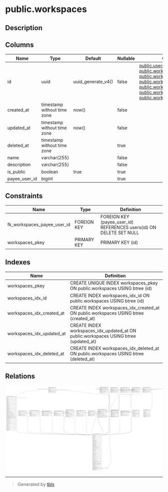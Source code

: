 # public.workspaces

## Description

## Columns

| Name          | Type                        | Default            | Nullable | Children                                                                                                                                                                                                                                                                                                                                                                                | Parents                         | Comment |
| ------------- | --------------------------- | ------------------ | -------- | --------------------------------------------------------------------------------------------------------------------------------------------------------------------------------------------------------------------------------------------------------------------------------------------------------------------------------------------------------------------------------------- | ------------------------------- | ------- |
| id            | uuid                        | uuid_generate_v4() | false    | [public.users](public.users.md) [public.workspace_members](public.workspace_members.md) [public.workspace_orgs](public.workspace_orgs.md) [public.workspace_repos](public.workspace_repos.md) [public.workspace_insights](public.workspace_insights.md) [public.workspace_contributors](public.workspace_contributors.md) [public.workspace_user_lists](public.workspace_user_lists.md) |                                 |         |
| created_at    | timestamp without time zone | now()              | false    |                                                                                                                                                                                                                                                                                                                                                                                         |                                 |         |
| updated_at    | timestamp without time zone | now()              | false    |                                                                                                                                                                                                                                                                                                                                                                                         |                                 |         |
| deleted_at    | timestamp without time zone |                    | true     |                                                                                                                                                                                                                                                                                                                                                                                         |                                 |         |
| name          | varchar(255)                |                    | false    |                                                                                                                                                                                                                                                                                                                                                                                         |                                 |         |
| description   | varchar(255)                |                    | false    |                                                                                                                                                                                                                                                                                                                                                                                         |                                 |         |
| is_public     | boolean                     | true               | true     |                                                                                                                                                                                                                                                                                                                                                                                         |                                 |         |
| payee_user_id | bigint                      |                    | true     |                                                                                                                                                                                                                                                                                                                                                                                         | [public.users](public.users.md) |         |

## Constraints

| Name                        | Type        | Definition                                                          |
| --------------------------- | ----------- | ------------------------------------------------------------------- |
| fk_workspaces_payee_user_id | FOREIGN KEY | FOREIGN KEY (payee_user_id) REFERENCES users(id) ON DELETE SET NULL |
| workspaces_pkey             | PRIMARY KEY | PRIMARY KEY (id)                                                    |

## Indexes

| Name                      | Definition                                                                           |
| ------------------------- | ------------------------------------------------------------------------------------ |
| workspaces_pkey           | CREATE UNIQUE INDEX workspaces_pkey ON public.workspaces USING btree (id)            |
| workspaces_idx_id         | CREATE INDEX workspaces_idx_id ON public.workspaces USING btree (id)                 |
| workspaces_idx_created_at | CREATE INDEX workspaces_idx_created_at ON public.workspaces USING btree (created_at) |
| workspaces_idx_updated_at | CREATE INDEX workspaces_idx_updated_at ON public.workspaces USING btree (updated_at) |
| workspaces_idx_deleted_at | CREATE INDEX workspaces_idx_deleted_at ON public.workspaces USING btree (deleted_at) |

## Relations

![er](public.workspaces.svg)

---

> Generated by [tbls](https://github.com/k1LoW/tbls)
